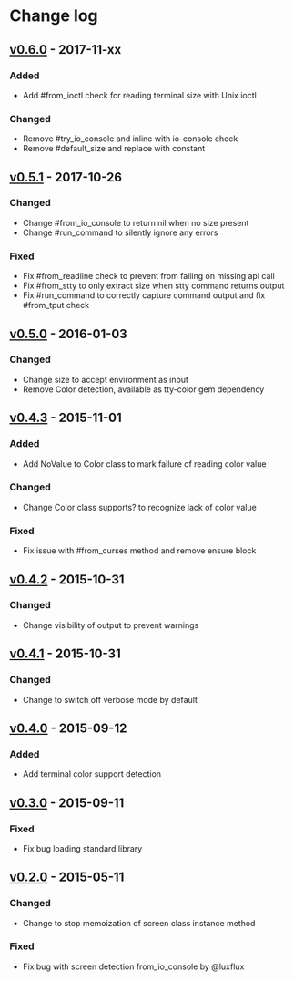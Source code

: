 # Change log

## [v0.6.0] - 2017-11-xx

### Added
* Add #from_ioctl check for reading terminal size with Unix ioctl

### Changed
* Remove #try_io_console and inline with io-console check
* Remove #default_size and replace with constant

## [v0.5.1] - 2017-10-26

### Changed
* Change #from_io_console to return nil when no size present
* Change #run_command to silently ignore any errors

### Fixed
* Fix #from_readline check to prevent from failing on missing api call
* Fix #from_stty to only extract size when stty command returns output
* Fix #run_command to correctly capture command output and fix #from_tput check

## [v0.5.0] - 2016-01-03

### Changed
* Change size to accept environment as input
* Remove Color detection, available as tty-color gem dependency

## [v0.4.3] - 2015-11-01

### Added
* Add NoValue to Color class to mark failure of reading color value

### Changed
* Change Color class supports? to recognize lack of color value

### Fixed
* Fix issue with #from_curses method and remove ensure block

## [v0.4.2] - 2015-10-31

### Changed
* Change visibility of output to prevent warnings

## [v0.4.1] - 2015-10-31

### Changed
* Change to switch off verbose mode by default

## [v0.4.0] - 2015-09-12

### Added
* Add terminal color support detection

## [v0.3.0] - 2015-09-11

### Fixed
* Fix bug loading standard library

## [v0.2.0] - 2015-05-11

### Changed
* Change to stop memoization of screen class instance method

### Fixed
* Fix bug with screen detection from_io_console by @luxflux

[v0.6.0]: https://github.com/peter-murach/tty-screen/compare/v0.5.1...v0.6.0
[v0.5.1]: https://github.com/peter-murach/tty-screen/compare/v0.5.0...v0.5.1
[v0.5.0]: https://github.com/peter-murach/tty-screen/compare/v0.4.3...v0.5.0
[v0.4.3]: https://github.com/peter-murach/tty-screen/compare/v0.4.2...v0.4.3
[v0.4.2]: https://github.com/peter-murach/tty-screen/compare/v0.4.1...v0.4.2
[v0.4.1]: https://github.com/peter-murach/tty-screen/compare/v0.4.0...v0.4.1
[v0.4.0]: https://github.com/peter-murach/tty-screen/compare/v0.3.0...v0.4.0
[v0.3.0]: https://github.com/peter-murach/tty-screen/compare/v0.2.0...v0.3.0
[v0.2.0]: https://github.com/peter-murach/tty-screen/compare/v0.1.0...v0.2.0
[v0.1.0]: https://github.com/peter-murach/tty-screen/compare/v0.1.0
